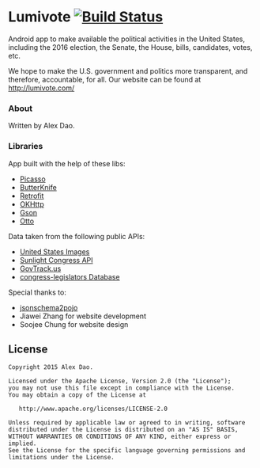Lumivote [![Build Status](https://travis-ci.org/alexdao/Lumivote.svg?branch=master)](https://travis-ci.org/alexdao/Lumivote)
==========

Android app to make available the political activities in the United States, including the 2016 election, the Senate, the House, bills, candidates, votes, etc. 

We hope to make the U.S. government and politics more transparent, and therefore, accountable, for all. Our website can be found at http://lumivote.com/

### About

Written by Alex Dao. 

### Libraries
App built with the help of these libs:
* [Picasso](http://square.github.io/picasso/)
* [ButterKnife](http://jakewharton.github.io/butterknife/)
* [Retrofit](http://square.github.io/retrofit/)
* [OKHttp](http://square.github.io/okhttp/)
* [Gson](https://github.com/google/gson)
* [Otto](http://square.github.io/otto/)

Data taken from the following public APIs:
* [United States Images](https://github.com/unitedstates/images)
* [Sunlight Congress API](http://developer.nytimes.com/docs/read/congress_api)
* [GovTrack.us](https://www.govtrack.us)
* [congress-legislators Database](https://github.com/unitedstates/congress-legislators)

Special thanks to:
* [jsonschema2pojo](http://www.jsonschema2pojo.org/)
* Jiawei Zhang for website development
* Soojee Chung for website design

License
--------

    Copyright 2015 Alex Dao.

    Licensed under the Apache License, Version 2.0 (the "License");
    you may not use this file except in compliance with the License.
    You may obtain a copy of the License at

       http://www.apache.org/licenses/LICENSE-2.0

    Unless required by applicable law or agreed to in writing, software
    distributed under the License is distributed on an "AS IS" BASIS,
    WITHOUT WARRANTIES OR CONDITIONS OF ANY KIND, either express or implied.
    See the License for the specific language governing permissions and
    limitations under the License.
